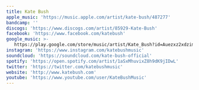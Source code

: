 ```yaml
---
title: Kate Bush
apple_music: 'https://music.apple.com/artist/kate-bush/487277'
bandcamp: ''
discogs: 'https://www.discogs.com/artist/85929-Kate-Bush'
facebook: 'https://www.facebook.com/katebush'
google_music: >-
   https://play.google.com/store/music/artist/Kate_Bush?id=Auezxz2xdzimbsu4rix7qt36mz4
instagram: 'https://www.instagram.com/katebushmusic'
soundcloud: 'https://soundcloud.com/kate-bush-official'
spotify: 'https://open.spotify.com/artist/1aSxMhuvixZ8h9dK9jIDwL'
twitter: 'https://twitter.com/katebushmusic'
website: 'http://www.katebush.com'
youtube: 'https://www.youtube.com/user/KateBushMusic'
---
```

